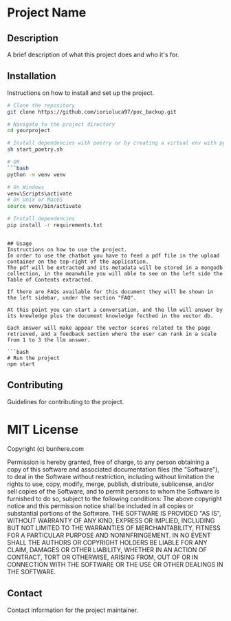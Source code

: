 # Project Name

## Description
A brief description of what this project does and who it's for.

## Installation
Instructions on how to install and set up the project.

```bash
# Clone the repository
git clone https://github.com/iorioluca97/poc_backup.git

# Navigate to the project directory
cd yourproject

# Install dependencies with poetry or by creating a virtual env with python
sh start_poetry.sh

# OR
```bash
python -m venv venv

# On Windows
venv\Scripts\activate
# On Unix or MacOS
source venv/bin/activate

# Install dependencies
pip install -r requirements.txt
```
```

## Usage
Instructions on how to use the project.
In order to use the chatbot you have to feed a pdf file in the upload container on the top-right of the application. 
The pdf will be extracted and its metadata will be stored in a mongodb collection, in the meanwhile you will able to see on the left side the Table of Contents extracted.

If there are FAQs available for this document they will be shown in the left sidebar, under the section "FAQ".

At this point you can start a conversation, and the llm will answer by its knowledge plus the document knowledge fecthed in the vector db. 

Each answer will make appear the vector scores related to the page retrieved, and a feedback section where the user can rank in a scale from 1 to 3 the llm answer.

```bash
# Run the project
npm start
```

## Contributing
Guidelines for contributing to the project.

# MIT License
Copyright (c) bunhere.com

Permission is hereby granted, free of charge, to any person obtaining a copy
of this software and associated documentation files (the "Software"), to deal
in the Software without restriction, including without limitation the rights
to use, copy, modify, merge, publish, distribute, sublicense, and/or sell
copies of the Software, and to permit persons to whom the Software is
furnished to do so, subject to the following conditions:
The above copyright notice and this permission notice shall be included in all
copies or substantial portions of the Software.
THE SOFTWARE IS PROVIDED "AS IS", WITHOUT WARRANTY OF ANY KIND, EXPRESS OR
IMPLIED, INCLUDING BUT NOT LIMITED TO THE WARRANTIES OF MERCHANTABILITY,
FITNESS FOR A PARTICULAR PURPOSE AND NONINFRINGEMENT. IN NO EVENT SHALL THE
AUTHORS OR COPYRIGHT HOLDERS BE LIABLE FOR ANY CLAIM, DAMAGES OR OTHER
LIABILITY, WHETHER IN AN ACTION OF CONTRACT, TORT OR OTHERWISE, ARISING FROM,
OUT OF OR IN CONNECTION WITH THE SOFTWARE OR THE USE OR OTHER DEALINGS IN THE
SOFTWARE.

## Contact
Contact information for the project maintainer.